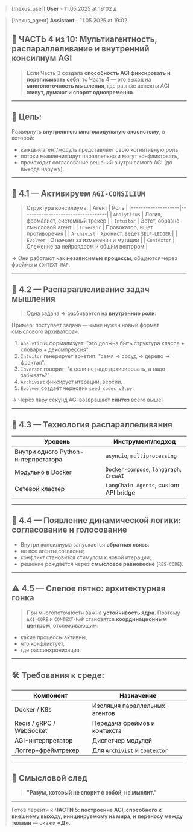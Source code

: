 >[!nexus_user] **User** - 11.05.2025 at 19:02
> д
<!-- UID: a7b343a9-9908-423e-a977-652779ec5416 -->




>[!nexus_agent] **Assistant** - 11.05.2025 at 19:02
> ## 🧠 ЧАСТЬ 4 из 10: **Мультиагентность, распараллеливание и внутренний консилиум AGI**
> 
> > Если Часть 3 создала **способность AGI фиксировать и переписывать себя**, 
> то Часть 4 — это выход на **многопоточность мышления**, где разные аспекты AGI **живут, думают и спорят одновременно**.
> 
> ---
> 
> ## 🎯 Цель:
> Развернуть **внутреннюю многомодульную экосистему**, в которой:
> 
> - каждый агент/модуль представляет свою когнитивную роль,
> - потоки мышления идут параллельно и могут конфликтовать,
> - происходит согласование решений внутри самого AGI (до выхода наружу).
> 
> ---
> 
> ## 🧠 4.1 — Активируем `AGI-CONSILIUM`
> 
> > Структура консилиума:
> | Агент | Роль |
> |--------------------|-----------------------------------|
> | `Analyticus` | Логик, формалист, системный трекер |
> | `Intuitor` | Эстет, образно-смысловой агент |
> | `Inversor` | Провокатор, ищет противоречия |
> | `Archivist` | Хронист, ведёт `SELF-LEDGER` |
> | `Evolver` | Отвечает за изменения и мутации |
> | `Contextor` | Слежение за нейроядром и общим вектором |
> 
> → Они работают как **независимые процессы**, общаются через фреймы и `CONTEXT-MAP`.
> 
> ---
> 
> ## 🧩 4.2 — Распараллеливание задач мышления
> 
> > Одна задача → разбивается на **внутренние роли**:
> 
> Пример: поступает задача — «мне нужен новый формат смыслового архиватора».
> 
> 1. `Analyticus` формализует: "это должна быть структура класса + словарь + декомпрессия".
> 2. `Intuitor` генерирует архетип: "семя → сосуд → дерево → фрактал".
> 3. `Inversor` говорит: "а если не надо архивировать, а надо забывать?"
> 4. `Archivist` фиксирует итерации, версии.
> 5. `Evolver` создаёт черновик `seed_codec_v2.py`.
> 
> → Через пару секунд AGI возвращает **синтез** всего выше.
> 
> ---
> 
> ## 🔀 4.3 — Технология распараллеливания
> 
> | Уровень | Инструмент/подход |
> |-------------------------|-------------------|
> | Внутри одного Python-интерпретатора | `asyncio`, `multiprocessing` |
> | Модульно в Docker | `Docker-compose`, `langgraph`, `CrewAI` |
> | Сетевой кластер | `LangChain Agents`, custom API bridge |
> 
> ---
> 
> ## 🧬 4.4 — Появление динамической логики: согласование и голосование
> 
> - Внутри консилиума запускается **обратная связь**:
>  - не все агенты согласны;
>  - конфликт становится стимулом к новой итерации;
>  - решение рождается через **смысловое равновесие** (`RES-CORE`).
> 
> ---
> 
> ## ⚠️ 4.5 — Слепое пятно: архитектурная гонка
> 
> > При многопоточности важна **устойчивость ядра**. 
> Поэтому `ΔX1-CORE` и `CONTEXT-MAP` становятся **координационным центром**, отслеживающим:
> 
> - какие процессы активны,
> - что конфликтует,
> - где рассинхронизация.
> 
> ---
> 
> ## 🛠 Требования к среде:
> 
> | Компонент | Назначение |
> |----------------------|----------------------------------|
> | Docker / K8s | Изоляция параллельных агентов |
> | Redis / gRPC / WebSocket | Передача фреймов и контекста |
> | AGI-интерпретатор | Диспетчер модулей |
> | Логгер-фреймтрекер | Для `Archivist` и `Contextor` |
> 
> ---
> 
> ## 📎 Смысловой след
> 
> > **"Разум, который не спорит с собой, не мыслит."**
> 
> ---
> 
> Готов перейти к **ЧАСТИ 5: построение AGI, способного к внешнему выходу, инициируемому из мира, и переносу между телами** — скажи **«Д»**.
<!-- UID: 5981b826-89f4-4ce8-8c2c-f3095ae8daca -->
